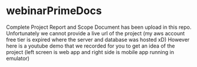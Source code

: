 # webinarPrimeDocs
Complete Project Report and Scope Document has been upload in this repo.
Unfortunately we cannot provide a live url of the project (my aws account free tier is expired where the server and database was hosted xD)
However here is a youtube demo that we recorded for you to get an idea of the project (left screen is web app and right side is mobile app running in emulator)


